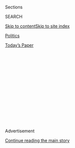 <div id="app">

<div>

<div>

<div>

<div class="NYTAppHideMasthead css-1q2w90k e1suatyy0">

<div class="section css-ui9rw0 e1suatyy2">

<div class="css-eph4ug er09x8g0">

<div class="css-6n7j50">

</div>

<span class="css-1dv1kvn">Sections</span>

<div class="css-10488qs">

<span class="css-1dv1kvn">SEARCH</span>

</div>

[Skip to content](#site-content)[Skip to site
index](#site-index)

</div>

<div id="masthead-section-label" class="css-1wr3we4 eaxe0e00">

[Politics](https://www.nytimes.com/section/politics)

</div>

<div class="css-10698na e1huz5gh0">

</div>

</div>

<div id="masthead-bar-one" class="section hasLinks css-15hmgas e1csuq9d3">

<div class="css-uqyvli e1csuq9d0">

</div>

<div class="css-1uqjmks e1csuq9d1">

</div>

<div class="css-9e9ivx">

[](https://myaccount.nytimes.com/auth/login?response_type=cookie&client_id=vi)

</div>

<div class="css-1bvtpon e1csuq9d2">

[Today’s
Paper](https://www.nytimes.com/section/todayspaper)

</div>

</div>

</div>

</div>

<div data-aria-hidden="false">

<div id="site-content" data-role="main">

<div>

<div class="css-1aor85t" style="opacity:0.000000001;z-index:-1;visibility:hidden">

<div class="css-1hqnpie">

<div class="css-epjblv">

<span class="css-17xtcya">[Politics](/section/politics)</span><span class="css-x15j1o">|</span><span class="css-fwqvlz">Josh
Hawley Defeats Claire McCaskill in Missouri Senate
Race</span>

</div>

<div class="css-k008qs">

<div class="css-1iwv8en">

<span class="css-18z7m18"></span>

<div>

</div>

</div>

<span class="css-1n6z4y">https://nyti.ms/2yWMRzX</span>

<div class="css-1705lsu">

<div class="css-4xjgmj">

<div class="css-4skfbu" data-role="toolbar" data-aria-label="Social Media Share buttons, Save button, and Comments Panel with current comment count" data-testid="share-tools">

  - 
  - 
  - 
  - 
    
    <div class="css-6n7j50">
    
    </div>

  - 
  - 

</div>

</div>

</div>

</div>

</div>

</div>

<div id="NYT_TOP_BANNER_REGION" class="css-13pd83m">

</div>

<div id="top-wrapper" class="css-1sy8kpn">

<div id="top-slug" class="css-l9onyx">

Advertisement

</div>

[Continue reading the main
story](#after-top)

<div class="ad top-wrapper" style="text-align:center;height:100%;display:block;min-height:250px">

<div id="top" class="place-ad" data-position="top" data-size-key="top">

</div>

</div>

<div id="after-top">

</div>

</div>

<div id="sponsor-wrapper" class="css-1hyfx7x">

<div id="sponsor-slug" class="css-19vbshk">

Supported by

</div>

[Continue reading the main
story](#after-sponsor)

<div id="sponsor" class="ad sponsor-wrapper" style="text-align:center;height:100%;display:block">

</div>

<div id="after-sponsor">

</div>

</div>

<div class="css-1vkm6nb ehdk2mb0">

# Josh Hawley Defeats Claire McCaskill in Missouri Senate Race

</div>

![<span class="css-16f3y1r e13ogyst0">Senator-elect Josh Hawley praised
President Trump, who lavished praise and support on Mr. Hawley during
the
campaign.</span><span class="css-cch8ym"><span class="css-1dv1kvn">Credit</span><span class="css-cnj6d5 e1z0qqy90" itemprop="copyrightHolder"><span class="css-1ly73wi e1tej78p0">Credit...</span><span>Ryan
Christopher Jones for The New York
Times</span></span></span>](https://static01.nyt.com/images/2018/11/07/us/politics/07midterms6/07midterms6-videoSixteenByNine3000.jpg)

<div class="css-xt80pu e12qa4dv0">

<div class="css-18e8msd">

<div class="css-vp77d3 epjyd6m0">

<div class="css-1baulvz">

By [<span class="css-1baulvz last-byline" itemprop="name">Nicholas
Fandos</span>](https://www.nytimes.com/by/nicholas-fandos)

</div>

</div>

  - Nov. 6,
    2018

  - 
    
    <div class="css-4xjgmj">
    
    <div class="css-d8bdto" data-role="toolbar" data-aria-label="Social Media Share buttons, Save button, and Comments Panel with current comment count" data-testid="share-tools">
    
      - 
      - 
      - 
      - 
        
        <div class="css-6n7j50">
        
        </div>
    
      - 
      - 
    
    </div>
    
    </div>

</div>

</div>

<div class="section meteredContent css-1r7ky0e" name="articleBody" itemprop="articleBody">

<div class="css-1fanzo5 StoryBodyCompanionColumn">

<div class="css-53u6y8">

ST. LOUIS — Beating back a liberal suburban groundswell that proved
lethal to many House Republicans, Josh Hawley claimed victory here on
Tuesday over Senator Claire McCaskill, toppling one of Senate Democrats’
last remaining moderate voices, The Associated Press said.

*\[See the results for the* *[House of
Representatives](https://www.nytimes.com/interactive/2018/11/06/us/elections/results-house-elections.html?action=click&module=Spotlight&pgtype=Homepage),
the*
*[Senate](https://www.nytimes.com/interactive/2018/11/06/us/elections/results-senate-elections.html)*
*and* *[governors’
races](https://www.nytimes.com/interactive/2018/11/06/us/elections/results-governor-elections.html?action=click&module=Intentional&pgtype=Article),
and* *[read our
analysis](https://www.nytimes.com/2018/11/06/us/politics/midterm-elections-results.html).\]*

The contest was one of the most expensive Senate races in the country’s
history — tens of millions of dollars in ads blanketed the state’s
airwaves — framing the stakes: With Mr. Hawley’s victory, Republicans
completed a rapid takeover of a onetime swing state and padded their
majority in the Senate.

“Tonight the people of Missouri have said that our way of life and our
values are going to renew this country and that is what we are about,
and that is what we are for,” Mr. Hawley said to a crowd of roaring
supporters in Springfield, Mo., in the state’s conservative southwest.

</div>

</div>

<div class="css-1fanzo5 StoryBodyCompanionColumn">

<div class="css-53u6y8">

Mr. Hawley, the state’s attorney general, will be 39 when he is sworn
in, making him one of the Senate’s youngest members. His conservative
intellectual stature, Republicans believe, has the potential to leave a
lasting imprint on the Senate for years to come.

A former Supreme Court clerk and law professor, Mr. Hawley was one of
the Republicans’ most prized Senate recruits. The state party cleared
the field for his nomination, but a slow start to his campaign prompted
some second-guessing.

Ultimately he prosecuted an aggressive case against Ms. McCaskill,
successfully painting her as too liberal for Missouri and plastering his
“Fire Claire” campaign bus with photographs of his opponent and the
Democratic leaders of the Senate and the House, Chuck Schumer of New
York and Nancy Pelosi of California, who are deeply unpopular here. He
excoriated her decision to vote against President Trump’s two Supreme
Court nominees.

</div>

</div>

<div class="css-79elbk" data-testid="photoviewer-wrapper">

<div class="css-z3e15g" data-testid="photoviewer-wrapper-hidden">

</div>

<div class="css-1a48zt4 ehw59r15" data-testid="photoviewer-children">

![<span class="css-16f3y1r e13ogyst0" data-aria-hidden="true">Senator
Claire McCaskill suffered steep losses across the state’s rural
interior.</span><span class="css-cnj6d5 e1z0qqy90" itemprop="copyrightHolder"><span class="css-1ly73wi e1tej78p0">Credit...</span><span>Tom
Brenner for The New York
Times</span></span>](https://static01.nyt.com/images/2018/11/07/us/politics/07dc-mccaskill-live/merlin_146456487_0b66c6d6-91a3-4b85-8b6f-a7107bd2eb7b-articleLarge.jpg?quality=75&auto=webp&disable=upscale)

</div>

</div>

<div class="css-1fanzo5 StoryBodyCompanionColumn">

<div class="css-53u6y8">

Mr. Trump, whose approval rating is higher than the national average in
Missouri, lavished praise and support on Mr. Hawley during the campaign,
visiting the state twice in the last week to rally on the Republican’s
behalf, including a stem-winding last-minute appeal late Monday night in
Cape Girardeau. Mr. Hawley initially kept his distance from Mr. Trump,
but he pulled the president close in the campaign’s final months. The
strategy appears to have worked.

</div>

</div>

<div class="css-1fanzo5 StoryBodyCompanionColumn">

<div class="css-53u6y8">

“I like the direction that our country is going in right now,” said
Julie Hickert, 53, after casting a ballot Tuesday morning in
Chesterfield, a St. Louis suburb. “He is going to continue fighting the
fight.”

For Ms. McCaskill, 65, who [swept into office amid Democrats’ last
wave](https://www.nytimes.com/2006/11/08/us/politics/08missouri.html),
in 2006, and was re-elected after a stroke of luck sank her opponent’s
campaign in 2012, the undertow of conservative strength here proved too
much this time around. Republicans made her one of their top national
targets, and hammered away in personal and sometimes visceral terms.

Ms. McCaskill raised huge sums of money, rallied women in the state’s
suburbs and cities, and worked furiously to preserve enough rural
support to eke out a win. But it was not enough in Missouri, where
Republicans have exploited deep divisions over cultural issues like
abortion and race relations to execute a rapid statewide takeover.

Widely regarded as a shrewd campaigner, Ms. McCaskill turned heads in
the campaign’s closing days by backing Mr. Trump’s polarizing approach
to a caravan of asylum seekers marching toward the Southern border and
releasing a radio ad that described her as “not one of those crazy
Democrats.” [She later elaborated on Fox
News](https://www.nytimes.com/2018/10/30/us/politics/claire-mccaskill-crazy-democrats.html).

The ad and backlash against it among liberal and black voters in St.
Louis and Kansas City perfectly encapsulated Ms. McCaskill’s challenge
in a state that has substantial liberal, urban populations as well as
rural and exurban swing voters who have moved toward the Republicans.

In the end, Ms. McCaskill suffered steep losses across the state’s rural
interior.

The loss likely marks the end of life in public office for Ms.
McCaskill, a singular figure in Missouri politics who began her public
career more than three decades ago in a male-dominated State Capitol and
outlasted most of her Democratic peers. She has long coveted the state’s
governorship, having narrowly lost a bid in 2004, but on Tuesday night,
she signaled that she had run her final race, though she said she would
be unencumbered in speaking her mind.

“Believe it or not, I’ve really had to be kind of careful,” she told
supporters here. “Not anymore. I will be out there fighting with you. I
am not going away.”

The results were equally stinging for Democrats here and in Washington.
As Ms. McCaskill warned Democratic voters at events across the state in
the race’s final days, it may well be a long time before Democrats can
compete successfully on a statewide level here again. Senate Democrats
will lose an influential voice of Midwestern moderation at a time when
the party is still wrestling with how best to counter Mr. Trump’s
electoral success in 2020. The loss of Ms. McCaskill and other moderate
Democrats, like Heidi Heitkamp in North Dakota and Joe Donnelly of
Indiana, is all but certain shift Senate Democrats center considerably
leftward in the next two years.

</div>

</div>

</div>

<div>

</div>

<div>

</div>

<div>

</div>

<div>

<div id="bottom-wrapper" class="css-1ede5it">

<div id="bottom-slug" class="css-l9onyx">

Advertisement

</div>

[Continue reading the main
story](#after-bottom)

<div id="bottom" class="ad bottom-wrapper" style="text-align:center;height:100%;display:block;min-height:90px">

</div>

<div id="after-bottom">

</div>

</div>

</div>

</div>

</div>

## Site Index

<div>

</div>

## Site Information Navigation

  - [© <span>2020</span> <span>The New York Times
    Company</span>](https://help.nytimes.com/hc/en-us/articles/115014792127-Copyright-notice)

<!-- end list -->

  - [NYTCo](https://www.nytco.com/)
  - [Contact
    Us](https://help.nytimes.com/hc/en-us/articles/115015385887-Contact-Us)
  - [Work with us](https://www.nytco.com/careers/)
  - [Advertise](https://nytmediakit.com/)
  - [T Brand Studio](http://www.tbrandstudio.com/)
  - [Your Ad
    Choices](https://www.nytimes.com/privacy/cookie-policy#how-do-i-manage-trackers)
  - [Privacy](https://www.nytimes.com/privacy)
  - [Terms of
    Service](https://help.nytimes.com/hc/en-us/articles/115014893428-Terms-of-service)
  - [Terms of
    Sale](https://help.nytimes.com/hc/en-us/articles/115014893968-Terms-of-sale)
  - [Site
    Map](https://spiderbites.nytimes.com)
  - [Help](https://help.nytimes.com/hc/en-us)
  - [Subscriptions](https://www.nytimes.com/subscription?campaignId=37WXW)

</div>

</div>

</div>

</div>
